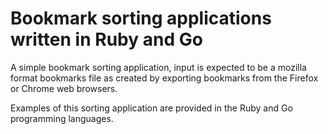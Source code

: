 Bookmark sorting applications written in Ruby and Go
====================================================

A simple bookmark sorting application, input is expected to be a mozilla format
bookmarks file as created by exporting bookmarks from the Firefox or Chrome
web browsers. 

Examples of this sorting application are provided in the Ruby and Go
programming languages.
